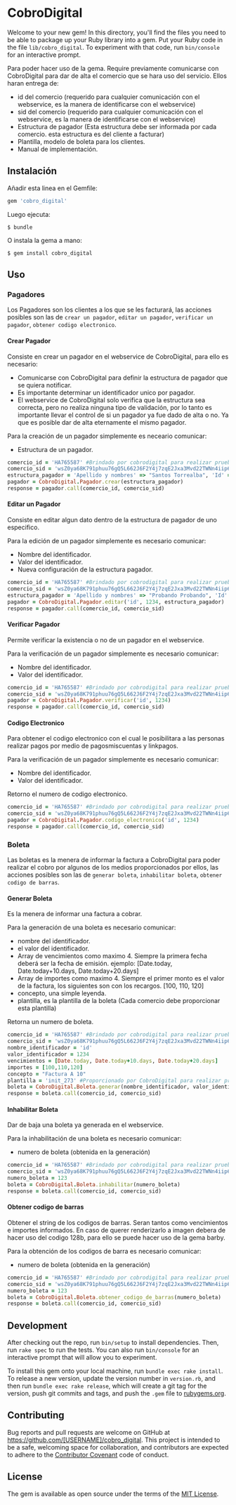 # CobroDigital

Welcome to your new gem! In this directory, you'll find the files you need to be able to package up your Ruby library into a gem. Put your Ruby code in the file `lib/cobro_digital`. To experiment with that code, run `bin/console` for an interactive prompt.

Para poder hacer uso de la gema. Require previamente comunicarse con CobroDigital para dar de alta el comercio que se hara uso del servicio. Ellos haran entrega de:

* id del comercio (requerido para cualquier comunicación con el webservice, es la manera de identificarse con el webservice)
* sid del comercio (requerido para cualquier comunicación con el webservice, es la manera de identificarse con el webservice)
* Estructura de pagador (Esta estructura debe ser informada por cada comercio. esta estructura es del cliente a facturar)
* Plantilla, modelo de boleta para los clientes.
* Manual de implementación.

## Instalación

Añadir esta linea en el Gemfile:

```ruby
gem 'cobro_digital'
```

Luego ejecuta:

    $ bundle

O instala la gema a mano:

    $ gem install cobro_digital

## Uso

### Pagadores

Los Pagadores son los clientes a los que se les facturará, las acciones posibles son las de `crear un pagador`, `editar un pagador`, `verificar un pagador`, `obtener codigo electronico`.

#### Crear Pagador

Consiste en crear un pagador en el webservice de CobroDigital, para ello es necesario:

* Comunicarse con CobroDigital para definir la estructura de pagador que se quiera notificar.
* Es importante determinar un identificador unico por pagador.
* El webservice de CobroDigital solo verifica que la estructura sea correcta, pero no realiza ninguna tipo de validación, por lo tanto es importante llevar el control de si un pagador ya fue dado de alta o no. Ya que es posible dar de alta eternamente el mismo pagador.

Para la creación de un pagador simplemente es neceario comunicar:
* Estructura de un pagador.

```ruby
comercio_id = 'HA765587' #Brindado por cobrodigital para realizar pruebas
comercio_sid = 'wsZ0ya68K791phuu76gQ5L662J6F2Y4j7zqE2Jxa3Mvd22TWNn4iip6L9yq' #Brindado por cobrodigital para realizar pruebas
estructura_pagador = 'Apellido y nombres' => "Santos Torrealba", 'Id' => 1234, 'Documento' => 33123456, 'Direccion del cliente' => "Falsa 1234", 'Telefono' => "222314", 'E-mail' => "santos.torrealba@who.com" # Estructura brindada por cobrodigital para realizar pruebas
pagador = CobroDigital.Pagador.crear(estructura_pagador)
response = pagador.call(comercio_id, comercio_sid)
```

#### Editar un Pagador

Consiste en editar algun dato dentro de la estructura de pagador de uno especifico.

Para la edición de un pagador simplemente es necesario comunicar:
* Nombre del identificador.
* Valor del identificador.
* Nueva configuración de la estructura pagador.

```ruby
comercio_id = 'HA765587' #Brindado por cobrodigital para realizar pruebas
comercio_sid = 'wsZ0ya68K791phuu76gQ5L662J6F2Y4j7zqE2Jxa3Mvd22TWNn4iip6L9yq' #Brindado por cobrodigital para realizar pruebas
estructura_pagador = 'Apellido y nombres' => "Probando Probando", 'Id' => 1234, 'Documento' => 33123456, 'Direccion del cliente' => "Falsa 1234", 'Telefono' => "222314", 'E-mail' => "santos.torrealba@who.com" # Estructura brindada por cobrodigital para realizar pruebas
pagador = CobroDigital.Pagador.editar('id', 1234, estructura_pagador)
response = pagador.call(comercio_id, comercio_sid)
```

#### Verificar Pagador

Permite verificar la existencia o no de un pagador en el webservice.

Para la verificación de un pagador simplemente es necesario comunicar:
* Nombre del identificador.
* Valor del identificador.

```ruby
comercio_id = 'HA765587' #Brindado por cobrodigital para realizar pruebas
comercio_sid = 'wsZ0ya68K791phuu76gQ5L662J6F2Y4j7zqE2Jxa3Mvd22TWNn4iip6L9yq' #Brindado por cobrodigital para realizar pruebas
pagador = CobroDigital.Pagador.verificar('id', 1234)
response = pagador.call(comercio_id, comercio_sid)
```

#### Codigo Electronico

Para obtener el codigo electronico con el cual le posibilitara a las personas realizar pagos por medio de pagosmiscuentas y linkpagos.

Para la verificación de un pagador simplemente es necesario comunicar:
* Nombre del identificador.
* Valor del identificador.

Retorno el numero de codigo electronico.

```ruby
comercio_id = 'HA765587' #Brindado por cobrodigital para realizar pruebas
comercio_sid = 'wsZ0ya68K791phuu76gQ5L662J6F2Y4j7zqE2Jxa3Mvd22TWNn4iip6L9yq' #Brindado por cobrodigital para realizar pruebas
pagador = CobroDigital.Pagador.codigo_electronico('id', 1234)
response = pagador.call(comercio_id, comercio_sid)
```

### Boleta

Las boletas es la menera de informar la factura a CobroDigital para poder realizar el cobro por algunos de los medios proporcionados por ellos, las acciones posibles son las de `generar boleta`, `inhabilitar boleta`, `obtener codigo de barras`.

#### Generar Boleta

Es la menera de informar una factura a cobrar.

Para la generación de una boleta es necesario comunicar:
* nombre del identificador.
* el valor del identificador.
* Array de vencimientos como maximo 4. Siempre la primera fecha deberá ser la fecha de emisión. ejemplo: [Date.today, Date.today+10.days, Date.today+20.days]
* Array de importes como maximo 4. Siempre el primer monto es el valor de la factura, los siguientes son con los recargos. [100, 110, 120]
* concepto, una simple leyenda.
* plantilla, es la plantilla de la boleta (Cada comercio debe proporcionar esta plantilla)

Retorna un numero de boleta.

```ruby
comercio_id = 'HA765587' #Brindado por cobrodigital para realizar pruebas
comercio_sid = 'wsZ0ya68K791phuu76gQ5L662J6F2Y4j7zqE2Jxa3Mvd22TWNn4iip6L9yq' #Brindado por cobrodigital para realizar pruebas
nombre_identificador = 'id'
valor_identificador = 1234
vencimientos = [Date.today, Date.today+10.days, Date.today+20.days]
importes = [100,110,120]
concepto = "Factura A 10"
plantilla = 'init_273' #Proporcionado por CobroDigital para realizar pruebas.
boleta = CobroDigital.Boleta.generar(nombre_identificador, valor_identificador, vencimientos, importes, concepto, plantilla)
response = boleta.call(comercio_id, comercio_sid)
```

#### Inhabilitar Boleta

Dar de baja una boleta ya generada en el webservice.

Para la inhabilitación de una boleta es necesario comunicar:
* numero de boleta (obtenida en la generación)

```ruby
comercio_id = 'HA765587' #Brindado por cobrodigital para realizar pruebas
comercio_sid = 'wsZ0ya68K791phuu76gQ5L662J6F2Y4j7zqE2Jxa3Mvd22TWNn4iip6L9yq' #Brindado por cobrodigital para realizar pruebas
numero_boleta = 123
boleta = CobroDigital.Boleta.inhabilitar(numero_boleta)
response = boleta.call(comercio_id, comercio_sid)
```

#### Obtener codigo de barras

Obtener el string de los codigos de barras. Seran tantos como vencimientos e importes informados. En caso de querer renderizarlo a imagen debera de hacer uso del codigo 128b, para ello se puede hacer uso de la gema barby.

Para la obtención de los codigos de barra es necesario comunicar:
* numero de boleta (obtenida en la generación)


```ruby
comercio_id = 'HA765587' #Brindado por cobrodigital para realizar pruebas
comercio_sid = 'wsZ0ya68K791phuu76gQ5L662J6F2Y4j7zqE2Jxa3Mvd22TWNn4iip6L9yq' #Brindado por cobrodigital para realizar pruebas
numero_boleta = 123
boleta = CobroDigital.Boleta.obtener_codigo_de_barras(numero_boleta)
response = boleta.call(comercio_id, comercio_sid)
```


## Development

After checking out the repo, run `bin/setup` to install dependencies. Then, run `rake spec` to run the tests. You can also run `bin/console` for an interactive prompt that will allow you to experiment.

To install this gem onto your local machine, run `bundle exec rake install`. To release a new version, update the version number in `version.rb`, and then run `bundle exec rake release`, which will create a git tag for the version, push git commits and tags, and push the `.gem` file to [rubygems.org](https://rubygems.org).

## Contributing

Bug reports and pull requests are welcome on GitHub at https://github.com/[USERNAME]/cobro_digital. This project is intended to be a safe, welcoming space for collaboration, and contributors are expected to adhere to the [Contributor Covenant](contributor-covenant.org) code of conduct.


## License

The gem is available as open source under the terms of the [MIT License](http://opensource.org/licenses/MIT).

